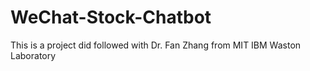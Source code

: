 # WeChat-Stock-Chatbot
This is a project did followed with Dr. Fan Zhang from MIT IBM Waston Laboratory

